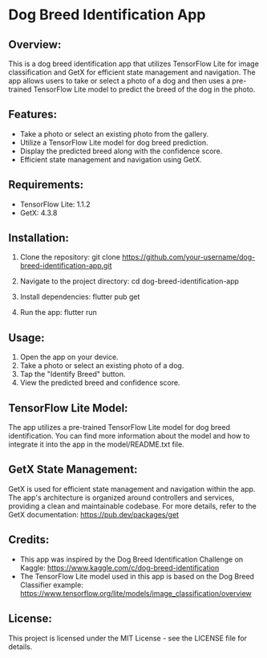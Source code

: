 # Dog Breed Identification App

## Overview:
This is a dog breed identification app that utilizes TensorFlow Lite for image classification and GetX for efficient state management and navigation. The app allows users to take or select a photo of a dog and then uses a pre-trained TensorFlow Lite model to predict the breed of the dog in the photo.

## Features:
- Take a photo or select an existing photo from the gallery.
- Utilize a TensorFlow Lite model for dog breed prediction.
- Display the predicted breed along with the confidence score.
- Efficient state management and navigation using GetX.

## Requirements:
- TensorFlow Lite: 1.1.2
- GetX: 4.3.8

## Installation:
1. Clone the repository:
   git clone https://github.com/your-username/dog-breed-identification-app.git

2. Navigate to the project directory:
   cd dog-breed-identification-app

3. Install dependencies:
   flutter pub get

4. Run the app:
   flutter run

## Usage:
1. Open the app on your device.
2. Take a photo or select an existing photo of a dog.
3. Tap the "Identify Breed" button.
4. View the predicted breed and confidence score.

## TensorFlow Lite Model:
The app utilizes a pre-trained TensorFlow Lite model for dog breed identification. You can find more information about the model and how to integrate it into the app in the model/README.txt file.

## GetX State Management:
GetX is used for efficient state management and navigation within the app. The app's architecture is organized around controllers and services, providing a clean and maintainable codebase. For more details, refer to the GetX documentation: https://pub.dev/packages/get

## Credits:
- This app was inspired by the Dog Breed Identification Challenge on Kaggle: https://www.kaggle.com/c/dog-breed-identification
- The TensorFlow Lite model used in this app is based on the Dog Breed Classifier example: https://www.tensorflow.org/lite/models/image_classification/overview

## License:
This project is licensed under the MIT License - see the LICENSE file for details.
